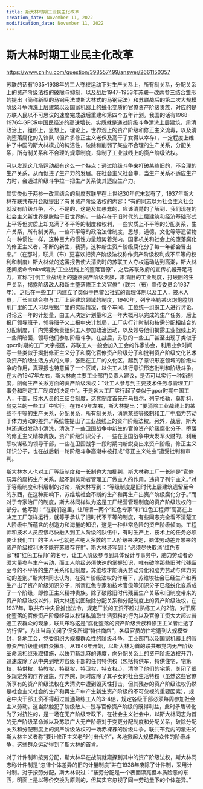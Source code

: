 ```yaml
---
title: 斯大林时期工业民主化改革
creation_date: November 11, 2022
modification_date: November 11, 2022
---
```



# 斯大林时期工业民主化改革

https://www.zhihu.com/question/398557499/answer/2661150357

苏联的话有1935-1938年的工人夺权运动下对生产关系上，所有制关系，分配关系上的资产阶级法权的破除与抑制，以及战后1947-1953年苏联一改两参三结合雏形的提出（简称新型的马钢宪法或斯大林式的马钢宪法）和苏联战后的第二次大规模阶级斗争清洗上层建筑以及国家机器上的蜕化变质的官僚资产阶级贵族，对应的是苏联人民以不可思议的速度完成战后重建和第四个五年计划。我国的话有1968-1976年GPCR中国民经济的高速增长，实质就是通过阶级斗争清洗上层建筑，肃清政治上，组织上，思想上，理论上，世界观上的资产阶级和修正主义流毒，以及清洗堕落腐化的先锋队（但许多修正主义老保及高干子女得以幸存），一定程度上维护了中国的斯大林模式的纯洁性，破除和削弱了某些不合理的生产关系，分配关系，所有制关系和不合理的规章制度，抑制了工业战线上的资产阶级法权。

可以发现这几场运动都有这么一个特点：通过阶级斗争来打破某些旧的，不合理的生产关系，从而促进了生产力的发展。在社会主义社会中，当生产关系不适应生产力时，会通过阶级斗争拉一把生产关系使其适应生产力。

其实类似于两参一改三结合的制度苏联早在上世纪30年代末就有了，1937年斯大林在联共布开会就提出了有关资产阶级法权的内容：“有的同志以为社会主义社会就没有阶级斗争，不，不是的，这是及其愚蠢的，应该清楚的了解到，我们现在的社会主义新世界是脱胎于旧世界的，一些存在于旧时代的上层建筑和经济基础形式上平等但实质上却充满了不平等的制度和权利，一些实质上不平等的分配关系，生产关系，所有制关系，一些不平等的政治法律制度，思想，道德，文化等等遗留物向一种惯性一样，这种巨大的惯性力量趋势着党内，国家机关和社会上的堕落腐化的修正主义者，不断的新生，我猜，这种新生资产阶级腐化分子每一年都会冒出来。”（在那时，联共（布）更喜欢把资产阶级法权称作资产阶级权利或不平等的权利和制度）斯大林做的这番报告使大清洗时的苏联工人夺权运动达到高潮，斯大林还间接命令nkvd清洗“工业战线上的堕落官僚”，之后苏联政府的宣传机器开足马力，宣称“打倒工业战线上的堕落资产阶级贵族，肃清旧的工业制度，打破旧的生产关系，揭露阶级敌人和新生堕落修正主义官僚”（联共（布）宣传委员会1937年）。之后在一些工厂内建立了类似于巴黎公社式的管理体制以及工人，技术人员，厂长三结合参与工厂上层建筑领域的制度，1940年，列宁格勒某火炮炮膛切削厂里的工人可以根据厂里的实际情况，每个车间，工位统一组织工人进行讨论，讨论这一年的计划量，由工人决定计划量和这一年大概可以完成的生产任务，后上报厂领导班子，领导班子又上报中央计划局，工厂实行计时制和按需分配相结合的分配制度，厂内党委负责组织工人参加政治运动，以及领导他们揭露工业战线上的一些阴暗面，领导他们参加阶级斗争。在战后，苏联的一些工厂甚至出现了类似于gpcr时期的工厂大字报区，苏联工人一般会加入工会的作家协会，利用业余时间写一些类似于揭批修正主义分子和腐化官僚资产阶级分子和批判资产阶级文化艺术及资产阶级生活方式的文章，张贴在工厂的文化区，起到了意识形态领域的阶级斗争的作用，真理报也特意留了一个区域，以供工人进行意识形态批判和阶级斗争。在大约1947年左右，斯大林向主要工业部门负责人建议，是否可以实行一种新制度，削弱生产关系方面的资产阶级法权：“让工人参与到主要技术任务与管理工厂事务和制定工厂制度的决定中”。于是各大工厂实行起了类似于gpcr时期中国工人，干部，技术人员的三结合制度，这套制度首先在乌拉尔，列宁格勒，莫斯科，乌克兰的一些工厂中实行。在1949年左右，斯大林提出：“要消除工业战线上的某些不平等的生产关系，分配关系，所有制关系，消除某些等级制和工厂中脑力劳动于体力劳动的差异。”系统性提出了工业战线上的资产阶级法权。另外，战后，斯大林还通过发动小清洗，清洗了一些卫国战争中新生的官僚资产阶级腐化分子，堕落的修正主义精神贵族，资产阶级知识分子，一些在卫国战争中大发军火财的，利用职权谋私的领导干部，一些在卫国战争一段时期内新蜕变出来资产阶级，修正主义知识分子，也在战后新一轮阶级斗争高潮中被打成“修正主义蛀虫”遭受批判和审判。

斯大林本人也对工厂等级制度和一长制也大加批判，斯大林称工厂一长制是“官僚玩弄的腐朽生产关系，起不到劳动者管理工厂做主人的作用，违背了列宁主义。”对于等级制度和科层制的讨论，斯大林写到：“等级制度是旧时代上层建筑遗留至今的东西，在这种影响下，苏维埃社会不断的生产和再生产出资产阶级腐化分子。”而对于专家治厂的制度，斯大林同样认为这是工厂经营管理制度的资产阶级法权的一部分。他写到：“在我们这里，让所谓一两个“红色专家”和“红色工程师”高高在上决定工厂怎样运行，就等于承认了旧时代不平等的制度，有些同志完全看不清楚工人阶级中所蕴含的创造力和海量的知识，这是一种非常危险的资产阶级倾向。工程师和技术人员应该尽快融入到工人阶级的队伍中，有时生产上，技术上的任务必须要让我们工厂的主人--也就是占绝大多数的工人阶级来决定，脑体劳动差异带来的资产阶级权利决不能在苏联存在!!”。斯大林还写到：“必须尽快取消“红色专家”和“红色工程师”的名号，让工人阶级参与到具体设计与事务中，脑力劳动者必须大量参与生产劳动，而工人阶级必须快速的掌握知识，唯有破除那些旧时代残留至今的不平等的生产关系和旧制度，苏维埃才能消灭劳动异化和脑力劳动与体力劳动的差别。”斯大林同志认为，在资产阶级法权的作用下，苏维埃社会已经生产和再生产出了资产阶级知识分子，所谓红色专家和技术官僚等知识分子已经蜕化变质成了一个阶级，即修正主义精神贵族。除了破除旧时代残留生产关系和旧制度带来的资产阶级法权以外，斯大林还试图破除分配关系和分配制度上的资产阶级法权，在1937年，联共布中央曾推出法令，规定厂长的工资不超过熟练工人的2倍，对于腐化堕落的官僚资产阶级经常以权谋私骗取生活资料的行为以及官僚工资大大超过普通工农群众的现象，联共布称这是“腐化堕落的资产阶级贵族和修正主义者烂透了的行径”，为此当局关闭了很多所谓“特供商店”，各级官员的住宅遭到大规模查封，各地工会，党委组织大规模群众性的阶级斗争，工业部门以及国家机器上的官僚资产阶级遭到群众揪斗。从1946年开始，以斯大林为首的联共布党内无产阶级革命派相继采取措施，以快刀斩乱麻的速度，向分配关系上的资产阶级法权开刀，迅速废除了从中央到地方各级干部的任何特供权（包括特供车，特供住宅，宅第权，特供权，特教权，特继权，特卫权，特支权。），清除了他们的宅第，关闭了很多规定外的疗养设施，疗养院，同时废除了其子女的社会生活特权（虽然这些官僚所享有的资产阶级法权在大清洗中遭到毁灭性打击，但其残存的资产阶级法权仍然是社会主义社会的生产和再生产中产生新生资产阶级的不可忽视的重要因素），规定中央干部工资不得超过普通熟练工人的3-4倍，规定各级干部必须每周参加社会主义劳动。这当然触犯了阶级敌人--残存官僚资产阶级的既得利益，此时矛盾转化为了对抗性的，是一场在无产阶级专政下，在社会主义社会中，以斯大林同志为首的无产阶级革命派以及苏联广大无产阶级对于变更分配制度和分配关系，破除分配关系和分配制度上的资产阶级法权的一场赤裸裸的阶级斗争。联共布党内的激进的斯大林主义者称“要让修正主义老爷付出代价”，各地掀起大规模群众性的阶级斗争，这些群众运动得到了斯大林的首肯。

对于计件制和按劳分配，斯大林早在战前就窥探到其中的资产阶级法权，斯大林同志称计件制是“忽律个体差异的旧的计量制度”并在1938年废除了计件制，采用计时制。对于按劳分配，斯大林说过：“按劳分配是一个表面漂亮但本质险恶的东西，明面上是以等价交换为原则的，但其实它忽视了同一劳动量下的个体差异。”

